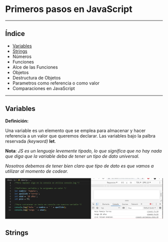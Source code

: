 # Primeros pasos en JavaScript
--------------------------------

## Índice


- [Variables](#variables)
- [Strings](#strings)
- Números
- Funciones
- Alce de las Funciones
- Objetos
- Destructura de Objetos
- Parametros como referencia o como valor
- Comparaciones en JavaScript

******

## Variables

**Definición:** 

Una variable es un elemento que se emplea para almacenar y hacer referencia a un valor que queremos declarar. Las variables bajo la palbra reservada *(keyword)*  **let**.

**Nota**: *JS es un lenguaje levemente tipado, lo que significa que no hay nada que diga que la variable deba de tener un tipo de dato universal.*

*Nosotros debemos de tener bien claro que tipo de dato es que vamos a utilizar al momento de codear.*

![Ejemplo de código](https://github.com/Pamela-C-Torres-Gtz/Fundamentos-de-JS/blob/master/src/img/clase1.jpg)

## Strings